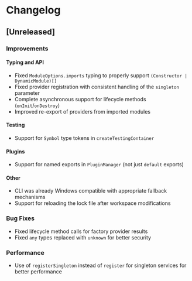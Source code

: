 # Changelog

## [Unreleased]

### Improvements

#### Typing and API
- Fixed `ModuleOptions.imports` typing to properly support `(Constructor | DynamicModule)[]`
- Fixed provider registration with consistent handling of the `singleton` parameter
- Complete asynchronous support for lifecycle methods (`onInit`/`onDestroy`)
- Improved re-export of providers from imported modules

#### Testing
- Support for `Symbol` type tokens in `createTestingContainer`

#### Plugins
- Support for named exports in `PluginManager` (not just `default` exports)

#### Other
- CLI was already Windows compatible with appropriate fallback mechanisms
- Support for reloading the lock file after workspace modifications

### Bug Fixes
- Fixed lifecycle method calls for factory provider results
- Fixed `any` types replaced with `unknown` for better security

### Performance
- Use of `registerSingleton` instead of `register` for singleton services for better performance 